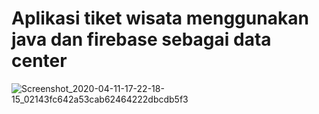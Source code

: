 # Aplikasi tiket wisata menggunakan java dan firebase sebagai data center
![Screenshot_2020-04-11-17-22-18-15_02143fc642a53cab62464222dbcdb5f3](https://user-images.githubusercontent.com/54210017/79041341-401eac00-7c19-11ea-811e-384ca63ad11e.png)
